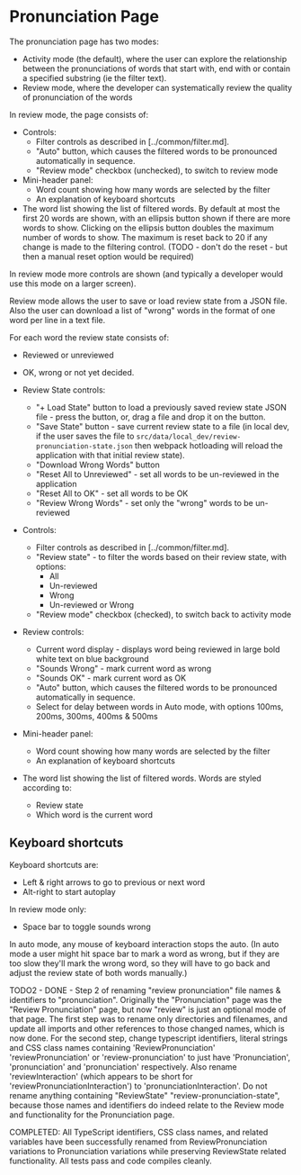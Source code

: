 # Pronunciation Page

The pronunciation page has two modes:

* Activity mode (the default), where the user can explore the relationship between the pronunciations
  of words that start with, end with or contain a specified substring (ie the filter text).
* Review mode, where the developer can systematically review the quality of pronunciation
  of the words
  
In review mode, the page consists of:

* Controls:
   * Filter controls as described in [../common/filter.md].
   * "Auto" button, which causes the filtered words to be pronounced automatically in sequence.
   * "Review mode" checkbox (unchecked), to switch to review mode
* Mini-header panel:
   * Word count showing how many words are selected by the filter
   * An explanation of keyboard shortcuts
* The word list showing the list of filtered words. By default at most the first 20 words are shown,
  with an ellipsis button shown if there are more words to show. Clicking on the ellipsis button
  doubles the maximum number of words to show. The maximum is reset back to 20 if any change is made
  to the filtering control. (TODO - don't do the reset - but then a manual reset option would be required)

In review mode more controls are shown (and typically a developer would use this mode on a larger screen).

Review mode allows the user to save or load review state from a JSON file. Also the user can download a list
of "wrong" words in the format of one word per line in a text file.

For each word the review state consists of:

* Reviewed or unreviewed
* OK, wrong or not yet decided.

* Review State controls:
   * "+ Load State" button to load a previously saved review state JSON file - press the button, or,
     drag a file and drop it on the button.
   * "Save State" button - save current review state to a file (in local dev, if the user saves the file
     to `src/data/local_dev/review-pronunciation-state.json` then webpack hotloading will reload
     the application with that initial review state).
   * "Download Wrong Words" button
   * "Reset All to Unreviewed" - set all words to be un-reviewed in the application
   * "Reset All to OK" - set all words to be OK
   * "Review Wrong Words" - set only the "wrong" words to be un-reviewed
* Controls:
   * Filter controls as described in [../common/filter.md].
   * "Review state" - to filter the words based on their review state, with options:
      * All
      * Un-reviewed
      * Wrong
      * Un-reviewed or Wrong
   * "Review mode" checkbox (checked), to switch back to activity mode
* Review controls:
   * Current word display - displays word being reviewed in large bold white text on blue background
   * "Sounds Wrong" - mark current word as wrong
   * "Sounds OK" - mark current word as OK
   * "Auto" button, which causes the filtered words to be pronounced automatically in sequence.
   * Select for delay between words in Auto mode, with options 100ms, 200ms, 300ms, 400ms & 500ms
* Mini-header panel:
   * Word count showing how many words are selected by the filter
   * An explanation of keyboard shortcuts
* The word list showing the list of filtered words. Words are styled according to:
   * Review state
   * Which word is the current word

## Keyboard shortcuts

Keyboard shortcuts are:

* Left & right arrows to go to previous or next word
* Alt-right to start autoplay

In review mode only:

* Space bar to toggle sounds wrong

In auto mode, any mouse of keyboard interaction stops the auto. (In auto mode a user might hit
space bar to mark a word as wrong, but if they are too slow they'll mark the wrong word, so they
will have to go back and adjust the review state of both words manually.)

TODO2 - DONE - Step 2 of renaming "review pronunciation" file names & identifiers to "pronunciation".
Originally the "Pronunciation" page was the "Review Pronunciation" page, but now "review" 
is just an optional mode of that page. 
The first step was to rename only directories and filenames, and update all imports and other
references to those changed names, which is now done.
For the second step, change typescript identifiers, literal strings and 
CSS class names containing 'ReviewPronunciation' 'reviewPronunciation' or 'review-pronunciation'
to just have 'Pronunciation', 'pronunciation' and 'pronunciation' respectively. Also rename 'reviewInteraction' 
(which appears to be short for 'reviewPronunciationInteraction') to 'pronunciationInteraction'.
Do not rename anything containing "ReviewState" "review-pronunciation-state", because those names
and identifiers do indeed relate to the Review mode and functionality for the Pronunciation page.

COMPLETED: All TypeScript identifiers, CSS class names, and related variables have been successfully 
renamed from ReviewPronunciation variations to Pronunciation variations while preserving ReviewState 
related functionality. All tests pass and code compiles cleanly.
